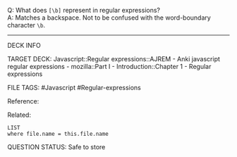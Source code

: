 Q: What does `[\b]` represent in regular expressions?  
A: Matches a backspace. Not to be confused with the word-boundary character `\b`.
<!--ID: 1693833352209-->

---

DECK INFO

TARGET DECK: Javascript::Regular expressions::AJREM - Anki javascript regular expressions - mozilla::Part I - Introduction::Chapter 1 - Regular expressions

FILE TAGS: #Javascript #Regular-expressions

Reference:

Related:

```dataview
LIST
where file.name = this.file.name
```



QUESTION STATUS: Safe to store